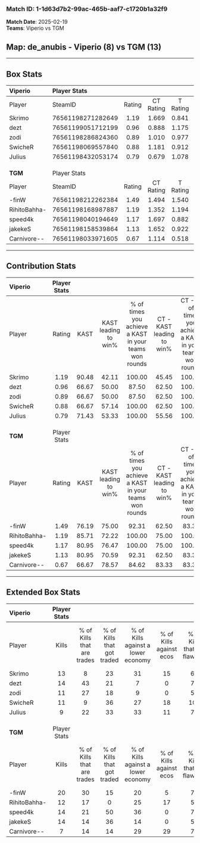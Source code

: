 ### Match ID: 1-1d63d7b2-99ac-465b-aaf7-c1720b1a32f9  
**Match Date**: 2025-02-19  
**Teams**: Viperio vs TGM  

## **Map**: de_anubis - Viperio (8) vs TGM (13)  
---  

## Box Stats  

| **Viperio**  | Player Stats      |        |           |          |       |       |       |         |        |      |     |
| :- | :- | :-: | :-: | :-: | :-: | :-: | :-: | :-: | :-: | :-: | :-: |
| Player       | SteamID           | Rating | CT Rating | T Rating | KAST  |  ADR  | Kills | Assists | Deaths | K/D  | HS% |
| Skrimo       | 76561198271282649 |  1.19  |   1.669   |  0.841   | 90.48 | 69.0  |  13   |    3    |   12   | 1.08 | 69  |
| dezt         | 76561199051712199 |  0.96  |   0.888   |  1.175   | 66.67 | 63.1  |  14   |    3    |   15   | 0.93 | 78  |
| zodi         | 76561198286824360 |  0.89  |   1.010   |  0.977   | 66.67 | 70.3  |  11   |    5    |   14   | 0.79 | 63  |
| SwicheR      | 76561198069557840 |  0.88  |   1.181   |  0.912   | 66.67 | 65.4  |  11   |    5    |   14   | 0.79 | 45  |
| JuIius       | 76561198432053174 |  0.79  |   0.679   |  1.078   | 71.43 | 48.3  |   9   |    3    |   13   | 0.69 | 44  |
|              |                   |        |           |          |       |       |       |         |        |      |     |
|              |                   |        |           |          |       |       |       |         |        |      |     |
|              |                   |        |           |          |       |       |       |         |        |      |     |
| **TGM**      | Player Stats      |        |           |          |       |       |       |         |        |      |     |
| Player       | SteamID           | Rating | CT Rating | T Rating | KAST  |  ADR  | Kills | Assists | Deaths | K/D  | HS% |
| -finW        | 76561198212262384 |  1.49  |   1.494   |  1.540   | 76.19 | 100.9 |  20   |    2    |   11   | 1.82 | 70  |
| RihitoBahha- | 76561198168987887 |  1.19  |   1.352   |  1.194   | 85.71 | 56.1  |  12   |    6    |   8    | 1.50 | 75  |
| speed4k      | 76561198040194649 |  1.17  |   1.697   |  0.882   | 80.95 | 70.7  |  14   |    5    |   12   | 1.17 | 42  |
| jakekeS      | 76561198158539864 |  1.13  |   1.652   |  0.922   | 80.95 | 73.8  |  14   |    5    |   14   | 1.00 | 50  |
| Carnivore--  | 76561198033971605 |  0.67  |   1.114   |  0.518   | 66.67 | 53.8  |   7   |    4    |   14   | 0.50 | 57  |
---  

## Contribution Stats  

| **Viperio**  | Player Stats |       |                      |                                                        |                           |                                                             |                          |                                                            |
| :- | :-: | :-: | :-: | :-: | :-: | :-: | :-: | :-: |
| Player       |    Rating    | KAST  | KAST leading to win% | % of times you achieve a KAST in your teams won rounds | CT - KAST leading to win% | CT - % of times you achieve a KAST in your teams won rounds | T - KAST leading to win% | T - % of times you achieve a KAST in your teams won rounds |
| Skrimo       |     1.19     | 90.48 |        42.11         |                         100.00                         |           45.45           |                           100.00                            |          37.50           |                           100.00                           |
| dezt         |     0.96     | 66.67 |        50.00         |                         87.50                          |           62.50           |                           100.00                            |          33.33           |                           66.67                            |
| zodi         |     0.89     | 66.67 |        50.00         |                         87.50                          |           62.50           |                           100.00                            |          33.33           |                           66.67                            |
| SwicheR      |     0.88     | 66.67 |        57.14         |                         100.00                         |           62.50           |                           100.00                            |          50.00           |                           100.00                           |
| JuIius       |     0.79     | 71.43 |        53.33         |                         100.00                         |           55.56           |                           100.00                            |          50.00           |                           100.00                           |
|              |              |       |                      |                                                        |                           |                                                             |                          |                                                            |
|              |              |       |                      |                                                        |                           |                                                             |                          |                                                            |
|              |              |       |                      |                                                        |                           |                                                             |                          |                                                            |
| **TGM**      | Player Stats |       |                      |                                                        |                           |                                                             |                          |                                                            |
| Player       |    Rating    | KAST  | KAST leading to win% | % of times you achieve a KAST in your teams won rounds | CT - KAST leading to win% | CT - % of times you achieve a KAST in your teams won rounds | T - KAST leading to win% | T - % of times you achieve a KAST in your teams won rounds |
| -finW        |     1.49     | 76.19 |        75.00         |                         92.31                          |           62.50           |                            83.33                            |          87.50           |                           100.00                           |
| RihitoBahha- |     1.19     | 85.71 |        72.22         |                         100.00                         |           75.00           |                           100.00                            |          70.00           |                           100.00                           |
| speed4k      |     1.17     | 80.95 |        76.47         |                         100.00                         |           75.00           |                           100.00                            |          77.78           |                           100.00                           |
| jakekeS      |     1.13     | 80.95 |        70.59         |                         92.31                          |           62.50           |                            83.33                            |          77.78           |                           100.00                           |
| Carnivore--  |     0.67     | 66.67 |        78.57         |                         84.62                          |           83.33           |                            83.33                            |          75.00           |                           85.71                            |
---  

## Extended Box Stats  

| **Viperio**  | Player Stats |                            |                            |                                    |                         |                              |                                 |        |                             |                                     |                          |                               |                            |
| :- | :-: | :-: | :-: | :-: | :-: | :-: | :-: | :-: | :-: | :-: | :-: | :-: | :-: |
| Player       |    Kills     | % of Kills that are trades | % of Kills that got traded | % of Kills against a lower economy | % of Kills against ecos | % of Kills that are flawless | % of Kills that are close duels | Deaths | % of Deaths that get traded | % of Deaths against a lower economy | % of Deaths against ecos | % of Deaths that are flawless | % of Deaths that are close |
| Skrimo       |      13      |             8              |             23             |                 31                 |           15            |              62              |               23                |   12   |             42              |                 25                  |            8             |              83               |             0              |
| dezt         |      14      |             43             |             21             |                 7                  |            0            |              71              |                7                |   15   |             13              |                  7                  |            0             |              87               |             0              |
| zodi         |      11      |             27             |             18             |                 9                  |            0            |              55              |                9                |   14   |             29              |                  7                  |            0             |              43               |             7              |
| SwicheR      |      11      |             9              |             36             |                 27                 |           18            |             100              |                9                |   14   |             29              |                  7                  |            0             |              64               |             14             |
| JuIius       |      9       |             22             |             33             |                 33                 |           11            |              78              |                0                |   13   |             15              |                 23                  |            8             |              62               |             8              |
|              |              |                            |                            |                                    |                         |                              |                                 |        |                             |                                     |                          |                               |                            |
|              |              |                            |                            |                                    |                         |                              |                                 |        |                             |                                     |                          |                               |                            |
|              |              |                            |                            |                                    |                         |                              |                                 |        |                             |                                     |                          |                               |                            |
| **TGM**      | Player Stats |                            |                            |                                    |                         |                              |                                 |        |                             |                                     |                          |                               |                            |
| Player       |    Kills     | % of Kills that are trades | % of Kills that got traded | % of Kills against a lower economy | % of Kills against ecos | % of Kills that are flawless | % of Kills that are close duels | Deaths | % of Deaths that get traded | % of Deaths against a lower economy | % of Deaths against ecos | % of Deaths that are flawless | % of Deaths that are close |
| -finW        |      20      |             30             |             15             |                 20                 |            5            |              70              |                5                |   11   |              9              |                 27                  |            0             |              73               |             18             |
| RihitoBahha- |      12      |             17             |             0              |                 25                 |           17            |              58              |                8                |   8    |             38              |                 25                  |            0             |              63               |             0              |
| speed4k      |      14      |             21             |             50             |                 36                 |            0            |              79              |                0                |   12   |             17              |                 25                  |            0             |              83               |             0              |
| jakekeS      |      14      |             14             |             36             |                 14                 |            0            |              57              |               14                |   14   |             29              |                 14                  |            0             |              86               |             7              |
| Carnivore--  |      7       |             14             |             14             |                 29                 |           29            |              71              |                0                |   14   |             29              |                 21                  |            0             |              43               |             21             |
